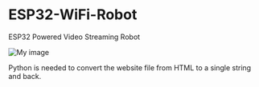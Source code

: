 # ESP32-WiFi-Robot
ESP32 Powered Video Streaming Robot

![My image](https://cdn.thingiverse.com/renders/a3/2a/49/b8/71/8f40c9d93dfa97c59965e77c64b8d0b7_preview_featured.JPG)

Python is needed to convert the website file from HTML to a single string and back.
